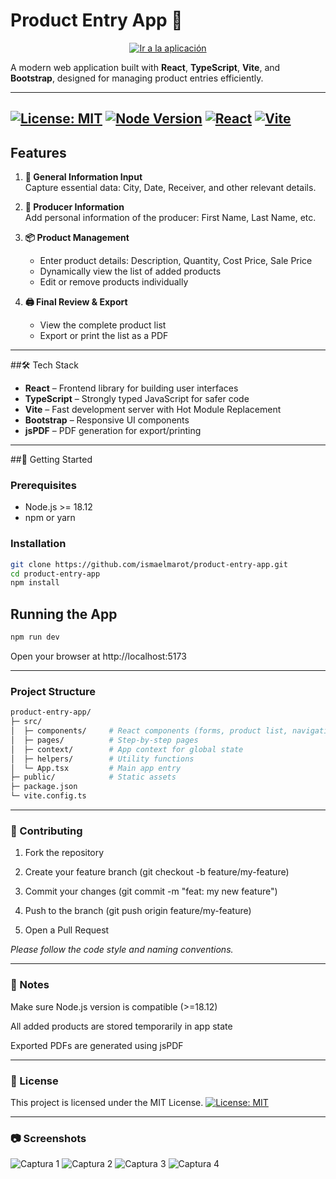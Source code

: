 # Product Entry App 🛒

<p align="center">
  <a href="https://ismaelmarot.github.io/product-entry-app/#/general">
    <img 
      src="https://img.shields.io/badge/🚀%20Ir%20a%20la%20aplicación-blue?style=for-the-badge&logoWidth=30" 
      alt="Ir a la aplicación"
    >
  </a>
</p>

A modern web application built with **React**, **TypeScript**, **Vite**, and **Bootstrap**, designed for managing product entries efficiently.

---
[![License: MIT](https://img.shields.io/badge/License-MIT-green.svg)](https://opensource.org/licenses/MIT)
[![Node Version](https://img.shields.io/badge/Node-18.12+-blue.svg)](https://nodejs.org/)
[![React](https://img.shields.io/badge/React-18-blue.svg)](https://reactjs.org/)
[![Vite](https://img.shields.io/badge/Vite-7.1.2-orange.svg)](https://vitejs.dev/)
---

## Features

1. **📝 General Information Input**  
   Capture essential data: City, Date, Receiver, and other relevant details.

2. **👤 Producer Information**  
   Add personal information of the producer: First Name, Last Name, etc.

3. **📦 Product Management**  
   - Enter product details: Description, Quantity, Cost Price, Sale Price  
   - Dynamically view the list of added products  
   - Edit or remove products individually

4. **🖨️ Final Review & Export**  
   - View the complete product list  
   - Export or print the list as a PDF

---

##🛠 Tech Stack

- **React** – Frontend library for building user interfaces  
- **TypeScript** – Strongly typed JavaScript for safer code  
- **Vite** – Fast development server with Hot Module Replacement  
- **Bootstrap** – Responsive UI components  
- **jsPDF** – PDF generation for export/printing  

---

##🚀 Getting Started

### Prerequisites

- Node.js >= 18.12
- npm or yarn

### Installation
```bash
git clone https://github.com/ismaelmarot/product-entry-app.git
cd product-entry-app
npm install
```

## Running the App
```bash
npm run dev
```
Open your browser at http://localhost:5173

---
### Project Structure
```bash
product-entry-app/
├─ src/
│  ├─ components/     # React components (forms, product list, navigation)
│  ├─ pages/          # Step-by-step pages
│  ├─ context/        # App context for global state
│  ├─ helpers/        # Utility functions
│  └─ App.tsx         # Main app entry
├─ public/            # Static assets
├─ package.json
└─ vite.config.ts
```

---

### 🤝 Contributing
1. Fork the repository

2. Create your feature branch (git checkout -b feature/my-feature)

3. Commit your changes (git commit -m "feat: my new feature")

4. Push to the branch (git push origin feature/my-feature)

5. Open a Pull Request

_Please follow the code style and naming conventions._

---
### 📝 Notes

Make sure Node.js version is compatible (>=18.12)

All added products are stored temporarily in app state

Exported PDFs are generated using jsPDF

---
### 📄 License

This project is licensed under the MIT License.
[![License: MIT](https://img.shields.io/badge/License-MIT-green.svg)](https://opensource.org/licenses/MIT)

---
### 📷 Screenshots

<img src="src/screenshots/screenshot_01.png" alt="Captura 1" />

<img src="src/screenshots/screenshot_02.png" alt="Captura 2" />

<img src="src/screenshots/screenshot_03.png" alt="Captura 3" />

<img src="src/screenshots/screenshot_04.png" alt="Captura 4" />


